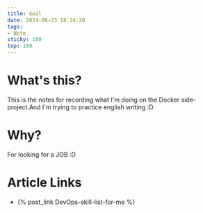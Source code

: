```yaml
---
title: Goal
date: 2024-06-23 18:14:20
tags: 
- Note
sticky: 100
top: 100
---
```

What's this?
===
This is the notes for recording what I'm doing on the Docker side-project.And I'm trying to practice english writing :D

Why?
===
For looking for a JOB :D

Article Links
===
- {% post_link DevOps-skill-list-for-me %}
